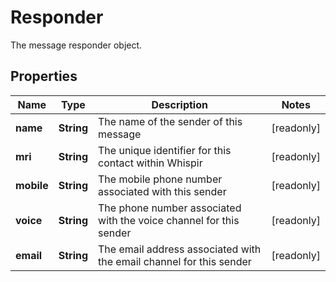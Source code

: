 

# Responder

The message responder object.

## Properties

| Name | Type | Description | Notes |
|------------ | ------------- | ------------- | -------------|
|**name** | **String** | The name of the sender of this message |  [readonly] |
|**mri** | **String** | The unique identifier for this contact within Whispir |  [readonly] |
|**mobile** | **String** | The mobile phone number associated with this sender |  [readonly] |
|**voice** | **String** | The phone number associated with the voice channel for this sender |  [readonly] |
|**email** | **String** | The email address associated with the email channel for this sender |  [readonly] |



